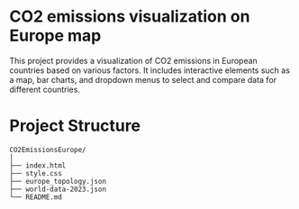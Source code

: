 # CO2 emissions visualization on Europe map
This project provides a visualization of CO2 emissions in European countries based on various factors. It includes interactive elements such as a map, bar charts, and dropdown menus to select and compare data for different countries.

# Project Structure
```
CO2EmissionsEurope/
│
├── index.html
├── style.css
├── europe_topology.json
├── world-data-2023.json
└── README.md
```

